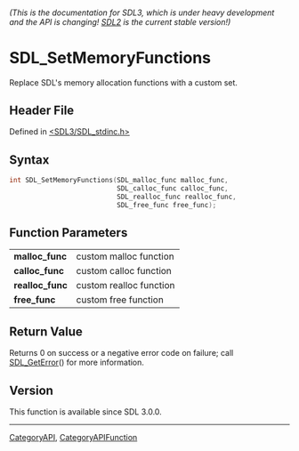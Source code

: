 ###### (This is the documentation for SDL3, which is under heavy development and the API is changing! [SDL2](https://wiki.libsdl.org/SDL2/) is the current stable version!)
# SDL_SetMemoryFunctions

Replace SDL's memory allocation functions with a custom set.

## Header File

Defined in [<SDL3/SDL_stdinc.h>](https://github.com/libsdl-org/SDL/blob/main/include/SDL3/SDL_stdinc.h)

## Syntax

```c
int SDL_SetMemoryFunctions(SDL_malloc_func malloc_func,
                           SDL_calloc_func calloc_func,
                           SDL_realloc_func realloc_func,
                           SDL_free_func free_func);

```

## Function Parameters

|                      |                         |
| -------------------- | ----------------------- |
| **malloc_func**      | custom malloc function  |
| **calloc_func**      | custom calloc function  |
| **realloc_func**     | custom realloc function |
| **free_func**        | custom free function    |

## Return Value

Returns 0 on success or a negative error code on failure; call
[SDL_GetError](SDL_GetError)() for more information.

## Version

This function is available since SDL 3.0.0.

----
[CategoryAPI](CategoryAPI), [CategoryAPIFunction](CategoryAPIFunction)

